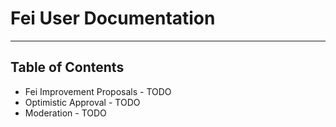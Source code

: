 # Fei User Documentation


---
## Table of Contents

* Fei Improvement Proposals - TODO
* Optimistic Approval - TODO
* Moderation - TODO